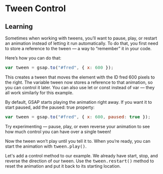 <style>
code, pre {
  font-size: 0.9rem;
}
</style>

# Tween Control

## Learning
Sometimes when working with tweens, you’ll want to pause, play, or restart an animation instead of letting it run automatically. To do that, you first need to store a reference to the tween — a way to “remember” it in your code.

Here’s how you can do that:
```javascript
var tween = gsap.to("#fred", { x: 600 });
```
This creates a tween that moves the element with the ID fred 600 pixels to the right. The variable tween now stores a reference to that animation, so you can control it later. You can also use let or const instead of var — they all work similarly for this example.

By default, GSAP starts playing the animation right away. If you want it to start paused, add the paused: true property:
```javascript
var tween = gsap.to("#fred", { x: 600, paused: true });
```
Try experimenting — pause, play, or even reverse your animation to see how much control you can have over a single tween!

Now the tween won’t play until you tell it to. When you’re ready, you can start the animation with `tween.play()`.

Let's add a control method to our example. We already have start, stop, and reverse the direction of our tween. Use the `tween.restart()` method to reset the animation and put it back to its starting location.